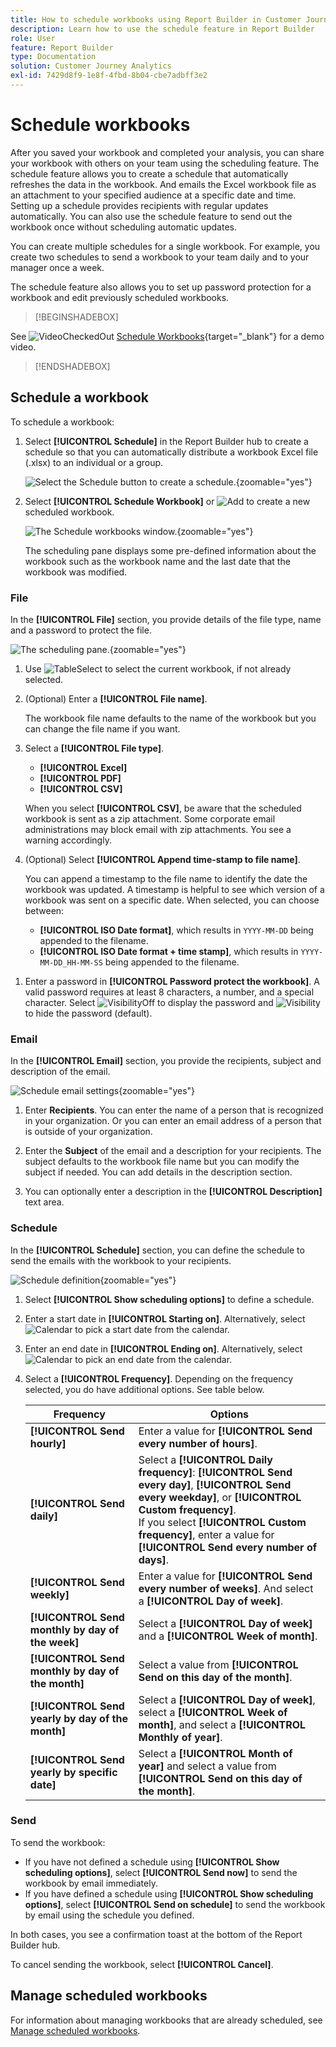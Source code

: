 ```yaml
---
title: How to schedule workbooks using Report Builder in Customer Journey Analytics
description: Learn how to use the schedule feature in Report Builder
role: User
feature: Report Builder
type: Documentation
solution: Customer Journey Analytics
exl-id: 7429d8f9-1e8f-4fbd-8b04-cbe7adbff3e2
---
```

# Schedule workbooks

After you saved your workbook and completed your analysis, you can share your workbook with others on your team using the scheduling feature. The schedule feature allows you to create a schedule that automatically refreshes the data in the workbook. And emails the Excel workbook file as an attachment to your specified audience at a specific date and time. Setting up a schedule provides recipients with regular updates automatically. You can also use the schedule feature to send out the workbook once without scheduling automatic updates.

You can create multiple schedules for a single workbook. For example, you create two schedules to send a workbook to your team daily and to your manager once a week.

The schedule feature also allows you to set up password protection for a workbook and edit previously scheduled workbooks.


>[!BEGINSHADEBOX]

See ![VideoCheckedOut](/help/assets/icons/VideoCheckedOut.svg) [Schedule Workbooks](https://video.tv.adobe.com/v/3413079/?quality=12&learn=on){target="_blank"} for a demo video.

>[!ENDSHADEBOX]


## Schedule a workbook

To schedule a workbook:

1. Select **[!UICONTROL Schedule]** in the Report Builder hub to create a schedule so that you can automatically distribute a workbook Excel file (.xlsx) to an individual or a group.

   ![Select the Schedule button to create a schedule.](./assets/schedule.png){zoomable="yes"}

1. Select **[!UICONTROL Schedule Workbook]** or ![Add](/help/assets/icons/Add.svg) to create a new scheduled workbook.

    ![The Schedule workbooks window.](./assets/schedule-workbook.png){zoomable="yes"}

    The scheduling pane displays some pre-defined information about the workbook such as the workbook name and the last date that the workbook was modified.

### File

In the **[!UICONTROL File]** section, you provide details of the file type, name and a password to protect the file.

![The scheduling pane.](./assets/schedule-pane.png){zoomable="yes"}

1. Use ![TableSelect](/help/assets/icons/TableSelect.svg) to select the current workbook, if not already selected.

1. (Optional) Enter a **[!UICONTROL File name]**.

    The workbook file name defaults to the name of the workbook but you can change the file name if you want.

1. Select a **[!UICONTROL File type]**.

   * **[!UICONTROL Excel]**
   * **[!UICONTROL PDF]**
   * **[!UICONTROL CSV]**

   When you select **[!UICONTROL CSV]**, be aware that the scheduled workbook is sent as a zip attachment. Some corporate email administrations may block email with zip attachments. You see a warning accordingly.

1. (Optional) Select **[!UICONTROL Append time-stamp to file name]**.

    You can append a timestamp to the file name to identify the date the workbook was updated. A timestamp is helpful to see which version of a workbook was sent on a specific date. When selected, you can choose between:

    * **[!UICONTROL ISO Date format]**, which results in `YYYY-MM-DD` being appended to the filename.
    * **[!UICONTROL ISO Date format + time stamp]**, which results in `YYYY-MM-DD_HH-MM-SS` being appended to the filename.

<!-- Does no longer seem to be an option? 
1. (Optional) Select **.zip compression** to compress the file and set up password protection on the file.

    When you make this selection, you're prompted to enter a password to open the file. This is helpful if you have concerns about data security and you want to password protect the workbook. Protecting the file with a password requires you to select **.zip compression**. The password must be at least 8 characters and contain a number and a special character.

    ![Enter a password in the Password protect the workbook field.](./assets/zip-compression.png){zoomable="yes"}{width="55%"}
-->

1. Enter a password in **[!UICONTROL Password protect the workbook]**. A valid password requires at least 8 characters, a number, and a special character. Select ![VisibilityOff](/help/assets/icons/VisibilityOff.svg) to display the password and ![Visibility](/help/assets/icons/Visibility.svg) to hide the password (default).


### Email

In the **[!UICONTROL Email]** section, you provide the recipients, subject and description of the email.

![Schedule email settings](assets/schedule-email.png){zoomable="yes"}

1. Enter **Recipients**. You can enter the name of a person that is recognized in your organization. Or you can enter an email address of a person that is outside of your organization.

1. Enter the **Subject** of the email and a description for your recipients. The subject defaults to the workbook file name but you can modify the subject if needed. You can add details in the description section.

1. You can optionally enter a description in the **[!UICONTROL Description]** text area.


### Schedule

In the **[!UICONTROL Schedule]** section, you can define the schedule to send the emails with the workbook to your recipients.

![Schedule definition](assets/schedule-enable.png){zoomable="yes"}

1. Select **[!UICONTROL Show scheduling options]** to define a schedule.

1. Enter a start date in **[!UICONTROL Starting on]**. Alternatively, select ![Calendar](/help/assets/icons/Calendar.svg) to pick a start date from the calendar.
   
1. Enter an end date in **[!UICONTROL Ending on]**. Alternatively, select ![Calendar](/help/assets/icons/Calendar.svg) to pick an end date from the calendar.

1. Select a **[!UICONTROL Frequency]**. Depending on the frequency selected, you do have additional options. See table below.

   | Frequency | Options |
   |---|---|
   | **[!UICONTROL Send hourly]** | Enter a value for **[!UICONTROL Send every number of hours]**. |
   | **[!UICONTROL Send daily]** | Select a **[!UICONTROL Daily frequency]**: **[!UICONTROL Send every day]**, **[!UICONTROL Send every weekday]**, or **[!UICONTROL Custom frequency]**.<br/>If you select **[!UICONTROL Custom frequency]**, enter a value for **[!UICONTROL Send every number of days]**. |
   | **[!UICONTROL Send weekly]** | Enter a value for **[!UICONTROL Send every number of weeks]**. And select a **[!UICONTROL Day of week]**. |
   | **[!UICONTROL Send monthly by day of the week]** | Select a **[!UICONTROL Day of week]** and a **[!UICONTROL Week of month]**. |
   | **[!UICONTROL Send monthly by day of the month]** | Select a value from **[!UICONTROL Send on this day of the month]**. |
   | **[!UICONTROL Send yearly by day of the month]** | Select a **[!UICONTROL Day of week]**, select a **[!UICONTROL Week of month]**, and select a **[!UICONTROL Monthly of year]**. |
   | **[!UICONTROL Send yearly by specific date]** | Select a **[!UICONTROL Month of year]** and select a value from **[!UICONTROL Send on this day of the month]**. |

### Send

To send the workbook:

* If you have not defined a schedule using **[!UICONTROL Show scheduling options]**, select **[!UICONTROL Send now]** to send the workbook by email immediately.
* If you have defined a schedule using **[!UICONTROL Show scheduling options]**, select **[!UICONTROL Send on schedule]** to send the workbook by email using the schedule you defined.

In both cases, you see a confirmation toast at the bottom of the Report Builder hub.

To cancel sending the workbook, select **[!UICONTROL Cancel]**.

## Manage scheduled workbooks

For information about managing workbooks that are already scheduled, see [Manage scheduled workbooks](/help/report-builder/manage-schedules-reportbuilder.md).

